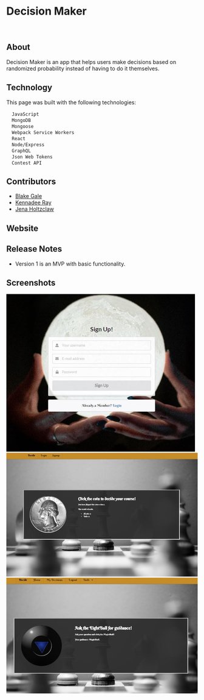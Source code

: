 # Decision Maker

<a href=""><img src="https://img.shields.io/badge/JavaScript%20-94%25-yellow" alt="" style="max-width:35%;" width="80"></a>
<a href=""><img src="https://img.shields.io/badge/CSS-2%25-blueviolet" alt="" style="max-width:15%;" width="55"></a>
<a href=""><img src="https://img.shields.io/badge/HTML-4%25-red" alt="" style="max-width:15%;" width="55"></a>
## About

Decision Maker is an app that helps users make decisions based on randomized probability instead of having to do it themselves. 


## Technology

This page was built with the following technologies:
```
  JavaScript
  MongoDB
  Mongoose
  Webpack Service Workers
  React
  Node/Express
  GraphQL
  Json Web Tokens
  Contest API
 ```


 ## Contributors
 * [Blake Gale](https://github.com/BG00924)
 * [Kennadee Ray](https://github.com/KRAY306090)
 * [Jena Holtzclaw](https://github.com/jholtzclaw)

## Website


## Release Notes
* Version 1 is an MVP with basic functionality. 

## Screenshots
![Overview of Decision Maker](client/public/decidr2.JPG)
![Overview of Decision Maker](client/public/decidr.JPG)
![Overview of Decision Maker](client/public/decidr3.JPG)